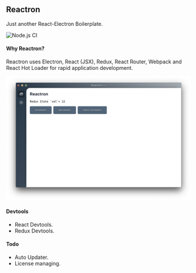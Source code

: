 ## Reactron

Just another React-Electron Boilerplate.

![Node.js CI](https://github.com/SamirDjelal/Reactron/workflows/Node.js%20CI/badge.svg)

#### Why Reactron?

Reactron uses Electron, React (JSX), Redux, React Router, Webpack and React Hot Loader for rapid application development.

![Reactron Interface](screenshot.png)

#### Devtools
- React Devtools.
- Redux Devtools.


#### Todo
- Auto Updater.
- License managing.
